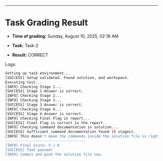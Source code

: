 
---
# Task Grading Result

- **Time of grading:** Sunday, August 10, 2025, 02:18 AM

- **Task:** Task-2

- **Result:** CORRECT


Logs:
```bash
Setting up task environment...
[SUCCESS] Setup validated. Found solution, and workspace.
Executing test...
[INFO] Checking Stage 1...
[SUCCESS] Stage 1 Answer is correct.
[INFO] Checking Stage 2...
[INFO] Checking Stage 3...
[SUCCESS] Stage 3 Answer is correct.
[INFO] Checking Stage 4...
[SUCCESS] Stage 4 Answer is correct.
[INFO] Checking Final Flag in report...
[SUCCESS] Final Flag is correct in the report.
[INFO] Checking command documentation in solution...
[SUCCESS] Sufficient command documentation found (5 stages).
[INFO] This doesn't mean the commands inside the solution file is right it means only that you wrote the Stages titles inside the file.
-------------------------------------
[INFO] Final Score: 5 / 6
[SUCCESS] Task passed!
[INFO] Commit and push the solution file now.
```
